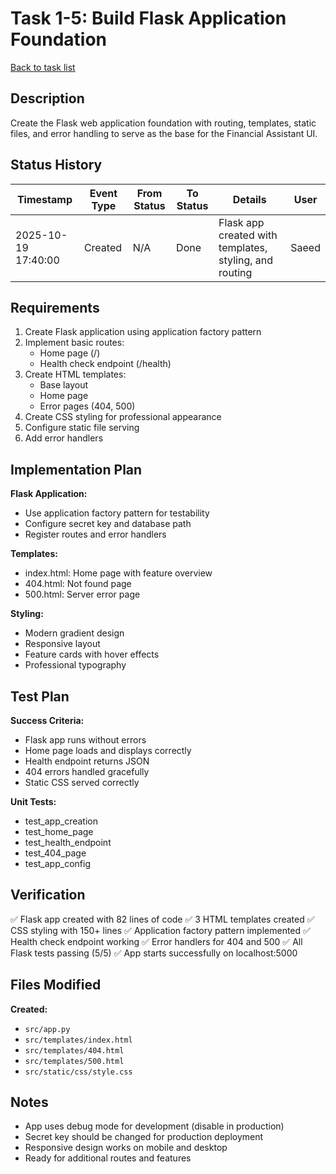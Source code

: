 # Task 1-5: Build Flask Application Foundation

[Back to task list](./tasks.md)

## Description

Create the Flask web application foundation with routing, templates, static files, and error handling to serve as the base for the Financial Assistant UI.

## Status History

| Timestamp | Event Type | From Status | To Status | Details | User |
|-----------|------------|-------------|-----------|---------|------|
| 2025-10-19 17:40:00 | Created | N/A | Done | Flask app created with templates, styling, and routing | Saeed |

## Requirements

1. Create Flask application using application factory pattern
2. Implement basic routes:
   - Home page (/)
   - Health check endpoint (/health)
3. Create HTML templates:
   - Base layout
   - Home page
   - Error pages (404, 500)
4. Create CSS styling for professional appearance
5. Configure static file serving
6. Add error handlers

## Implementation Plan

**Flask Application:**
- Use application factory pattern for testability
- Configure secret key and database path
- Register routes and error handlers

**Templates:**
- index.html: Home page with feature overview
- 404.html: Not found page
- 500.html: Server error page

**Styling:**
- Modern gradient design
- Responsive layout
- Feature cards with hover effects
- Professional typography

## Test Plan

**Success Criteria:**
- Flask app runs without errors
- Home page loads and displays correctly
- Health endpoint returns JSON
- 404 errors handled gracefully
- Static CSS served correctly

**Unit Tests:**
- test_app_creation
- test_home_page
- test_health_endpoint
- test_404_page
- test_app_config

## Verification

✅ Flask app created with 82 lines of code
✅ 3 HTML templates created
✅ CSS styling with 150+ lines
✅ Application factory pattern implemented
✅ Health check endpoint working
✅ Error handlers for 404 and 500
✅ All Flask tests passing (5/5)
✅ App starts successfully on localhost:5000

## Files Modified

**Created:**
- `src/app.py`
- `src/templates/index.html`
- `src/templates/404.html`
- `src/templates/500.html`
- `src/static/css/style.css`

## Notes

- App uses debug mode for development (disable in production)
- Secret key should be changed for production deployment
- Responsive design works on mobile and desktop
- Ready for additional routes and features


